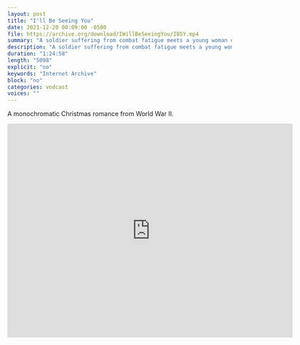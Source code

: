```yaml
---
layout: post
title: "I'll Be Seeing You"
date: 2021-12-20 00:09:00 -0500
file: https://archive.org/download/IWillBeSeeingYou/IBSY.mp4
summary: "A soldier suffering from combat fatigue meets a young woman on Christmas furlough from prison and their mutual loneliness blossoms into romance."
description: "A soldier suffering from combat fatigue meets a young woman on Christmas furlough from prison and their mutual loneliness blossoms into romance."
duration: "1:24:58"
length: "5098"
explicit: "no" 
keywords: "Internet Archive"
block: "no" 
categories: vodcast
voices: ""
---
```


A monochromatic Christmas romance from World War II.

<iframe src="https://archive.org/embed/IWillBeSeeingYou" width="640" height="480" frameborder="0" webkitallowfullscreen="true" mozallowfullscreen="true" allowfullscreen></iframe>
